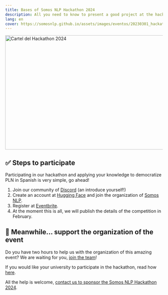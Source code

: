 ```yaml
---
title: Bases of Somos NLP Hackathon 2024
description: All you need to know to present a good project at the hackathon
lang: en
cover: https://somosnlp.github.io/assets/images/eventos/20230301_hackathon_wip.png
---
```


<div class="flex justify-center">
<a href="https://hackathonsomosnlp2024.eventbrite.com/?aff=w" target="_blank">
    <img src="https://somosnlp.github.io/assets/images/eventos/20230301_hackathon_wip.png"
        width="650" height="365" alt="Cartel del Hackathon 2024" />
</a>
</div>


## ✅ Steps to participate

Participating in our hackathon and applying your knowledge to democratize PLN in Spanish is very simple, go ahead!

1. Join our community of [Discord](https://discord.com/invite/my8w7JUxZR) (an introduce yourself!)
2. Create an account at [Hugging Face](https://huggingface.co/join) and join the organization of [Somos NLP](https://huggingface.co/organizations/somosnlp/share/qgytUhPKvxVxsbZWTzVUAUSUnZmVXNPmjc).
3. Register at [Eventbrite](https://hackathonsomosnlp2024.eventbrite.com/?aff=w).
4. At the moment this is all, we will publish the details of the competition in February.


## 🙌 Meanwhile... support the organization of the event

Do you have two hours to help us with the organization of this amazing event? We are waiting for you, [join the team](https://forms.gle/radg18NMLRZMPu38A)!

If you would like your university to participate in the hackathon, read how [here](https://somosnlp.org/hackathon/universidades).

All the help is welcome, [contact us to sponsor the Somos NLP Hackathon 2024](https://forms.gle/sEkxstwbJSRYpgDa8).
